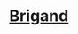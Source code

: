 ﻿---
!LinkItem
Link: background_brigand_hd.md
NameLink: <!--NameLink-->[Brigand](hd_background_brigand.md)<!--/NameLink-->
Id: backgrounds_hd.md#brigand
ParentLink: backgrounds_hd.md#historique
Name: Brigand
ParentName: Historique
Attributes: {}
AttributesDictionary: >+
  {}

---




# [Brigand](hd_background_brigand.md)



